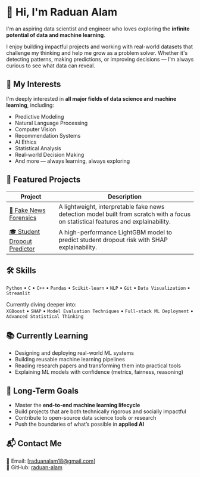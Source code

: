 # 👋 Hi, I'm Raduan Alam

I'm an aspiring data scientist and engineer who loves exploring the **infinite potential of data and machine learning**.

I enjoy building impactful projects and working with real-world datasets that challenge my thinking and help me grow as a problem solver. Whether it's detecting patterns, making predictions, or improving decisions — I’m always curious to see what data can reveal.



## 🧠 My Interests

I'm deeply interested in **all major fields of data science and machine learning**, including:

- Predictive Modeling
- Natural Language Processing
- Computer Vision
- Recommendation Systems
- AI Ethics
- Statistical Analysis
- Real-world Decision Making
- And more — always learning, always exploring



## 🧪 Featured Projects

| Project | Description |
|--------|-------------|
| [🧠 Fake News Forensics](https://github.com/raduan-alam/fake-news-forensics) | A lightweight, interpretable fake news detection model built from scratch with a focus on statistical features and explainability. |
| [🎓 Student Dropout Predictor](https://github.com/raduan-alam/student-dropout-predictor) | A high-performance LightGBM model to predict student dropout risk with SHAP explainability.  



## 🛠️ Skills

`Python` • `C` • `C++` • `Pandas` • `Scikit-learn` • `NLP` • `Git` • `Data Visualization` • `Streamlit`

Currently diving deeper into:  
`XGBoost` • `SHAP` • `Model Evaluation Techniques` • `Full-stack ML Deployment` • `Advanced Statistical Thinking`



## 📚 Currently Learning

- Designing and deploying real-world ML systems  
- Building reusable machine learning pipelines  
- Reading research papers and transforming them into practical tools  
- Explaining ML models with confidence (metrics, fairness, reasoning)



## 🚀 Long-Term Goals

- Master the **end-to-end machine learning lifecycle**
- Build projects that are both technically rigorous and socially impactful  
- Contribute to open-source data science tools or research  
- Push the boundaries of what’s possible in **applied AI**



## 📬 Contact Me

📧 Email: [raduanalam18@gmail.com]  
🐙 GitHub: [raduan-alam](https://github.com/raduan-alam)
